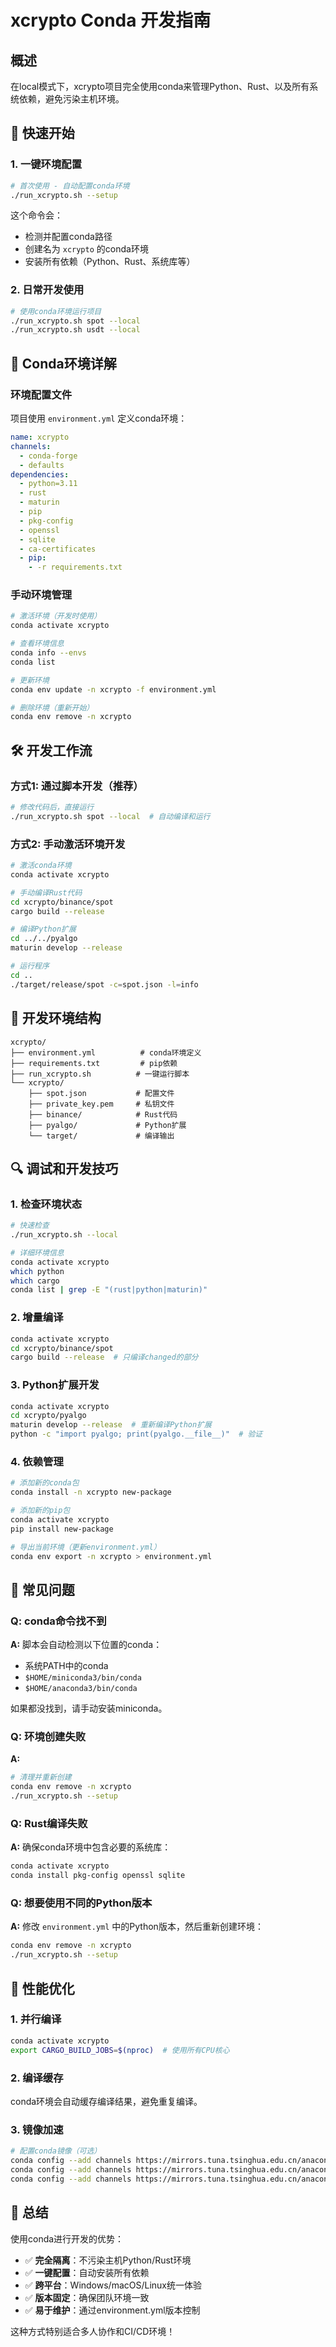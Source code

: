 # xcrypto Conda 开发指南

## 概述

在local模式下，xcrypto项目完全使用conda来管理Python、Rust、以及所有系统依赖，避免污染主机环境。

## 🚀 快速开始

### 1. 一键环境配置
```bash
# 首次使用 - 自动配置conda环境
./run_xcrypto.sh --setup
```

这个命令会：
- 检测并配置conda路径
- 创建名为 `xcrypto` 的conda环境
- 安装所有依赖（Python、Rust、系统库等）

### 2. 日常开发使用
```bash
# 使用conda环境运行项目
./run_xcrypto.sh spot --local
./run_xcrypto.sh usdt --local
```

## 🔧 Conda环境详解

### 环境配置文件
项目使用 `environment.yml` 定义conda环境：

```yaml
name: xcrypto
channels:
  - conda-forge
  - defaults
dependencies:
  - python=3.11
  - rust
  - maturin
  - pip
  - pkg-config
  - openssl
  - sqlite
  - ca-certificates
  - pip:
    - -r requirements.txt
```

### 手动环境管理

```bash
# 激活环境（开发时使用）
conda activate xcrypto

# 查看环境信息
conda info --envs
conda list

# 更新环境
conda env update -n xcrypto -f environment.yml

# 删除环境（重新开始）
conda env remove -n xcrypto
```

## 🛠 开发工作流

### 方式1: 通过脚本开发（推荐）
```bash
# 修改代码后，直接运行
./run_xcrypto.sh spot --local  # 自动编译和运行
```

### 方式2: 手动激活环境开发
```bash
# 激活conda环境
conda activate xcrypto

# 手动编译Rust代码
cd xcrypto/binance/spot
cargo build --release

# 编译Python扩展
cd ../../pyalgo
maturin develop --release

# 运行程序
cd ..
./target/release/spot -c=spot.json -l=info
```

## 📁 开发环境结构

```
xcrypto/
├── environment.yml          # conda环境定义
├── requirements.txt         # pip依赖
├── run_xcrypto.sh          # 一键运行脚本
└── xcrypto/
    ├── spot.json           # 配置文件
    ├── private_key.pem     # 私钥文件
    ├── binance/            # Rust代码
    ├── pyalgo/             # Python扩展
    └── target/             # 编译输出
```

## 🔍 调试和开发技巧

### 1. 检查环境状态
```bash
# 快速检查
./run_xcrypto.sh --local

# 详细环境信息
conda activate xcrypto
which python
which cargo
conda list | grep -E "(rust|python|maturin)"
```

### 2. 增量编译
```bash
conda activate xcrypto
cd xcrypto/binance/spot
cargo build --release  # 只编译changed的部分
```

### 3. Python扩展开发
```bash
conda activate xcrypto
cd xcrypto/pyalgo
maturin develop --release  # 重新编译Python扩展
python -c "import pyalgo; print(pyalgo.__file__)"  # 验证
```

### 4. 依赖管理
```bash
# 添加新的conda包
conda install -n xcrypto new-package

# 添加新的pip包
conda activate xcrypto
pip install new-package

# 导出当前环境（更新environment.yml）
conda env export -n xcrypto > environment.yml
```

## 🚨 常见问题

### Q: conda命令找不到
**A:** 脚本会自动检测以下位置的conda：
- 系统PATH中的conda
- `$HOME/miniconda3/bin/conda`
- `$HOME/anaconda3/bin/conda`

如果都没找到，请手动安装miniconda。

### Q: 环境创建失败
**A:** 
```bash
# 清理并重新创建
conda env remove -n xcrypto
./run_xcrypto.sh --setup
```

### Q: Rust编译失败
**A:** 确保conda环境中包含必要的系统库：
```bash
conda activate xcrypto
conda install pkg-config openssl sqlite
```

### Q: 想要使用不同的Python版本
**A:** 修改 `environment.yml` 中的Python版本，然后重新创建环境：
```bash
conda env remove -n xcrypto
./run_xcrypto.sh --setup
```

## 🎯 性能优化

### 1. 并行编译
```bash
conda activate xcrypto
export CARGO_BUILD_JOBS=$(nproc)  # 使用所有CPU核心
```

### 2. 编译缓存
conda环境会自动缓存编译结果，避免重复编译。

### 3. 镜像加速
```bash
# 配置conda镜像（可选）
conda config --add channels https://mirrors.tuna.tsinghua.edu.cn/anaconda/pkgs/main
conda config --add channels https://mirrors.tuna.tsinghua.edu.cn/anaconda/pkgs/free
conda config --add channels https://mirrors.tuna.tsinghua.edu.cn/anaconda/cloud/conda-forge
```

## 📝 总结

使用conda进行开发的优势：
- ✅ **完全隔离**：不污染主机Python/Rust环境
- ✅ **一键配置**：自动安装所有依赖
- ✅ **跨平台**：Windows/macOS/Linux统一体验
- ✅ **版本固定**：确保团队环境一致
- ✅ **易于维护**：通过environment.yml版本控制

这种方式特别适合多人协作和CI/CD环境！
